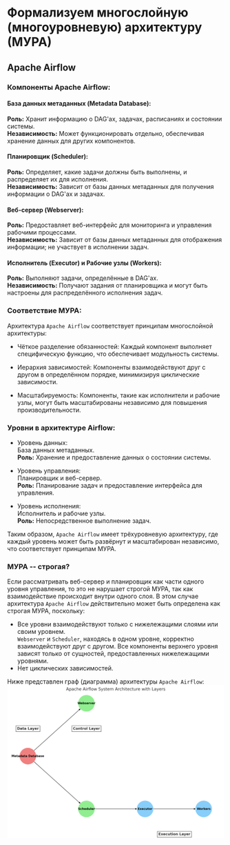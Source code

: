 # Формализуем многослойную (многоуровневую) архитектуру (МУРА)

## Apache Airflow

### Компоненты Apache Airflow:
#### База данных метаданных (Metadata Database):

**Роль:** Хранит информацию о DAG'ах, задачах, расписаниях и состоянии системы.  
**Независимость:** Может функционировать отдельно, обеспечивая хранение данных для других компонентов.

#### Планировщик (Scheduler):

**Роль:** Определяет, какие задачи должны быть выполнены, и распределяет их для исполнения.  
**Независимость:** Зависит от базы данных метаданных для получения информации о DAG'ах и задачах.

#### Веб-сервер (Webserver):

**Роль:** Предоставляет веб-интерфейс для мониторинга и управления рабочими процессами.  
**Независимость:** Зависит от базы данных метаданных для отображения информации; не участвует в исполнении задач.


#### Исполнитель (Executor) и Рабочие узлы (Workers):

**Роль:** Выполняют задачи, определённые в DAG'ах.  
**Независимость:** Получают задания от планировщика и могут быть настроены для распределённого исполнения задач.


### Соответствие МУРА:
Архитектура `Apache Airflow` соответствует принципам многослойной архитектуры:

- Чёткое разделение обязанностей: Каждый компонент выполняет специфическую функцию, что обеспечивает модульность системы.

- Иерархия зависимостей: Компоненты взаимодействуют друг с другом в определённом порядке, минимизируя циклические зависимости.

- Масштабируемость: Компоненты, такие как исполнители и рабочие узлы, могут быть масштабированы независимо для повышения производительности.

### Уровни в архитектуре Airflow:

- Уровень данных:  
База данных метаданных.  
**Роль:** Хранение и предоставление данных о состоянии системы.

- Уровень управления:  
Планировщик и веб-сервер.  
**Роль:** Планирование задач и предоставление интерфейса для управления.

- Уровень исполнения:  
Исполнитель и рабочие узлы.  
**Роль:** Непосредственное выполнение задач.


Таким образом, `Apache Airflow` имеет трёхуровневую архитектуру, где каждый уровень может быть развёрнут и масштабирован независимо, что соответствует принципам МУРА.

### МУРА -- строгая?

Если рассматривать веб-сервер и планировщик как части одного уровня управления, то это не нарушает строгой МУРА, так как взаимодействие происходит внутри одного слоя. В этом случае архитектура `Apache Airflow` действительно может быть определена как строгая МУРА, поскольку:

- Все уровни взаимодействуют только с нижележащими слоями или своим уровнем.  
`Webserver` и `Scheduler`, находясь в одном уровне, корректно взаимодействуют друг с другом.
Все компоненты верхнего уровня зависят только от сущностей, предоставленных нижележащими уровнями.
- Нет циклических зависимостей.

Ниже представлен граф (диаграмма) архитектуры `Apache Airflow`:
![airflow_architecture](/27_mura/airflow_architecture.png)
